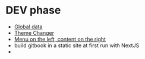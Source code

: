 # DEV phase

* [Global data](../../dev/js-nodejs-react/nextjs/react.context-global-data.md#example-1-context-in-\_app.js)
* [Theme Changer](../../dev/js-nodejs-react/nextjs/no-js/theme-changer-without-js.md)
* [Menu on the left, content on the right](../../dev/js-css-nodejs-react/css/menu-examples/menu-on-the-left-content-on-the-right.md)
* build gitbook in a static site at first run with NextJS
*
